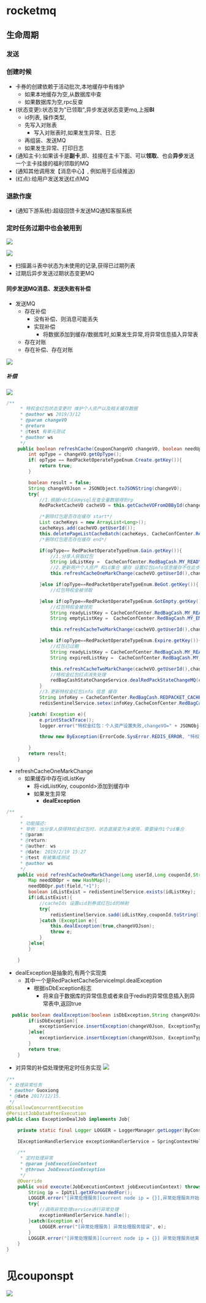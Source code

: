 # rocketmq
## 生命周期
### 发送
### 创建时候
- 卡券的创建依赖于活动批次,本地缓存中有维护
  - 如果本地缓存为空,从数据库中查
  - 如果数据库为空,rpc反查
- (状态变更):状态变为"已领取",异步发送状态变更mq,上报**BI**
  - id列表, 操作类型,
  - 先写入对账表
    - 写入对账表时,如果发生异常、日志
  - 再组装、发送MQ
  - 如果发生异常、打印日志
- (通知主卡):如果该卡是**副卡**,即、挂接在主卡下面、可以**领取**、也会**异步**发送一个主卡挂接的福利领取的MQ
- (通知其他调用发【消息中心】, 例如用于后续推送)
- (红点):给用户发送发送红点MQ

### 退款作废
- (通知下游系统):超级回馈卡发送MQ通知客服系统
### 定时任务过期中也会被用到

![](https://gitee.com/fluffyball/blogimage/raw/master/images/localPC/202108302159883.png)


![](https://gitee.com/fluffyball/blogimage/raw/master/images/localPC/202108302200705.png)

- 扫描漏斗表中状态为未使用的记录,获得已过期列表
- 过期后异步发送过期状态变更MQ

#### 同步发送MQ消息、发送失败有补偿

- 发送MQ
  - 存在补偿
    - 没有补偿、则消息可能丢失
    - 实现补偿
      - 将数据添加到缓存/数据库时,如果发生异常,将异常信息插入异常表
  - 存在对账
  - 存在补偿、存在对账

![](https://gitee.com/fluffyball/blogimage/raw/master/images/localPC/202109062241062.png)
##### 补偿
![](https://gitee.com/fluffyball/blogimage/raw/master/images/localPC/202109012132843.png)

```java
/**
     * 特权金红包状态变更时 维护个人资产以及相关缓存数据
     * @author ws 2019/3/12
     * @param changeVO
     * @return
     * @test 有单元测试
     * @author ws
     */
    public boolean refreshCache(CouponChangeVO changeVO, boolean needUpdateDB){
        int opType = changeVO.getOpType();
        if( opType == RedPacketOperateTypeEnum.Create.getKey()){
            return true;
        }

        boolean result = false;
        String changeVOJson = JSONObject.toJSONString(changeVO);
        try{
            //1.根据rdcId从mysql反查全量数据得到rp
            RedPacketCacheVO cacheVO = this.getCacheVOFromDBById(changeVO.getCouponId());

            /*删除红包是否存在缓存 start*/
            List cacheKeys = new ArrayList<Long>();
            cacheKeys.add(cacheVO.getUserId());
            this.deletePageListCacheBatch(cacheKeys, CacheConfCenter.RedPacket.MY_REDPACKET_EXIST.getKey());
            /*删除红包是否存在缓存 end*/

            if(opType== RedPacketOperateTypeEnum.Gain.getKey()){
                //1.分享人获取红包
                String idListKey =  CacheConfCenter.RedBagCash.MY_READY_REDPACKET.getKey()+cacheVO.getUserId();
                //2.更新用户个人资产 和id集合 缓存 设置红包info信息缓存不在此步 在方法最后
                this.refreshCacheOneMarkChange(cacheVO.getUserId(),changeVO.getCouponId(),CacheConfCenter.UserMark.RP1,idListKey,changeVOJson,needUpdateDB);

            }else if(opType==RedPacketOperateTypeEnum.BeGot.getKey()){
                //红包特权金被领取

            }else if(opType==RedPacketOperateTypeEnum.GotEmpty.getKey()){
                //红包特权金被领完
                String readyListKey = CacheConfCenter.RedBagCash.MY_READY_REDPACKET.getKey()+cacheVO.getUserId();
                String emptyListKey =  CacheConfCenter.RedBagCash.MY_EMPTY_REDPACKET.getKey()+cacheVO.getUserId();

                this.refreshCacheTwoMarkChange(cacheVO.getUserId(),changeVO.getCouponId(),CacheConfCenter.UserMark.RP2,CacheConfCenter.UserMark.RP1,emptyListKey,readyListKey,changeVOJson,needUpdateDB);

            }else if(opType==RedPacketOperateTypeEnum.Expire.getKey()){
                //红包已过期
                String readyListKey = CacheConfCenter.RedBagCash.MY_READY_REDPACKET.getKey()+cacheVO.getUserId();
                String expiredListKey =  CacheConfCenter.RedBagCash.MY_EXPIRED_REDPACKET.getKey()+cacheVO.getUserId();

                this.refreshCacheTwoMarkChange(cacheVO.getUserId(),changeVO.getCouponId(),CacheConfCenter.UserMark.RP3,CacheConfCenter.UserMark.RP1,expiredListKey,readyListKey,changeVOJson,needUpdateDB);
                //特权金红包红点消失处理
                redBagCashStateChangeService.dealRedPackStateChangeMQ(cacheVO.getUserId());
            }
            //3.更新特权金红包info 信息 缓存
            String infoKey = CacheConfCenter.RedBagCash.REDPACKET_CACHE_INFO.getKey()+changeVO.getCouponId();
            redisSentinelService.setex(infoKey,CacheConfCenter.RedBagCash.REDPACKET_CACHE_INFO.getExpireTime(),JSONObject.toJSONString(cacheVO));

        }catch( Exception e){
            e.printStackTrace();
            logger.error("特权金红包：个人资产设置失败,changeVO=" + JSONObject.toJSONString(changeVO)+"exception，"+e);

            throw new ByException(ErrorCode.SysError.REDIS_ERROR, "特权金红包：红包缓存或个人资产设置失败");

        }
        return result;
    }
```
- refreshCacheOneMarkChange
  - 如果缓存中存在idListKey
    - 将<idLiistKey, couponId>添加到缓存中
    - 如果发生异常
      - **dealException**

```java
/**
     *
     * 功能描述:
     * 举例：当分享人获得特权金红包时，状态直接变为未使用，需要操作1个id集合
     * @param:
     * @return:
     * @auther: ws
     * @date: 2019/2/19 15:27
     * @test 有被集成测试
     * @author ws
     */
    public void refreshCacheOneMarkChange(Long userId,Long couponId,String field,String idListKey,String changeVOJson,boolean needUpdateDB){
        Map needDBOpr = new HashMap();
        needDBOpr.put(field,"+1");
        boolean idListExist = redisSentinelService.exists(idListKey);
        if(idListExist){
            //cacheIds 设置uid到券或红包id的映射
            try{
                redisSentinelService.sadd(idListKey,couponId.toString());
            }catch (Exception e){
                this.dealException(true,changeVOJson);
                throw e;
            }
        }else{
        }

    }
```

- dealException是抽象的,有两个实现类
  - 其中一个是RedPacketCacheServiceImpl.dealException
    - 根据isDbException标志
      - 将来自于数据库的异常信息或者来自于redis的异常信息插入到异常表中,返回true

```java
  public boolean dealException(boolean isDbException,String changeVOJson){
        if(isDbException){
            exceptionService.insertException(changeVOJson, ExceptionTypeEnum.RED_PACKET_STATUS_MARK_FAILED_DB.getKey(), "特权金：状态标识设置失败,db exception，changeVO=" + changeVOJson);
        }else{
            exceptionService.insertException(changeVOJson, ExceptionTypeEnum.RED_PACKET_STATUS_MARK_FAILED_REDIS.getKey(), "特权金：状态标识设置失败,redis exception，changeVO=" + changeVOJson);
        }
        return true;
    }
```

- 对异常的补偿处理使用定时任务实现
![](https://gitee.com/fluffyball/blogimage/raw/master/images/localPC/202109012224681.png)

```java
/**
 * 处理异常任务
 * @author Guoxiong
 * @date 2017/12/15.
 */
@DisallowConcurrentExecution
@PersistJobDataAfterExecution
public class ExceptionDealJob implements Job{

    private static final Logger LOGGER = LoggerManager.getLogger(ByConstants.timerJob);

    IExceptionHandlerService exceptionHandlerService = SpringContextHolder.getBean("exceptionHandlerServiceImpl",ExceptionHandlerServiceImpl.class);

    /**
     * 定时处理异常
     * @param jobExecutionContext
     * @throws JobExecutionException
     */
    @Override
    public void execute(JobExecutionContext jobExecutionContext) throws JobExecutionException {
        String ip = IpUtil.getXForwardedFor();
        LOGGER.error("[异常处理服务][current node ip = {}],异常处理服务开始",ip);
        try{
            //调用异常处理service进行异常处理
            exceptionHandlerService.handle();
        }catch(Exception e){
            LOGGER.error("[异常处理服务] 异常处理服务错误", e);
        }
        LOGGER.error("[异常处理服务][current node ip = {}] 异常处理服务结束",ip);
    }
}

```

# 见couponspt

![](https://gitee.com/fluffyball/blogimage/raw/master/images/localPC/202109062244177.png)